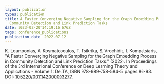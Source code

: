```yaml
---
layout: publication
types: publication
title: A Faster Converging Negative Sampling for the Graph Embedding Process in
  Community Detection and Link Prediction Tasks
date: 2023-02-20T14:19:16.676Z
tags: conference_publications
publication_date: 2022-07-12
---
```

K. Loumponias, A. Kosmatopoulos, T. Tsikrika, S. Vrochidis, I. Kompatsiaris, "A Faster Converging Negative Sampling for the Graph Embedding Process in Community Detection and Link Prediction Tasks." (2022). In Proceedings of the 3rd International Conference on Deep Learning Theory and Applications - Volume 1: DeLTA, ISBN 978-989-758-584-5, pages 86-93. DOI: <a href="https://www.scitepress.org/Link.aspx?doi=10.5220/0011142000003277">10.5220/0011142000003277</a>.
